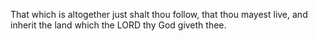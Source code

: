 That which is altogether just shalt thou follow, that thou mayest live, and inherit the land which the LORD thy God giveth thee.

